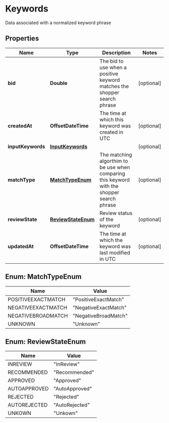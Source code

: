 

# Keywords

Data associated with a normalized keyword phrase

## Properties

| Name | Type | Description | Notes |
|------------ | ------------- | ------------- | -------------|
|**bid** | **Double** | The bid to use when a positive keyword matches the shopper search phrase |  [optional] |
|**createdAt** | **OffsetDateTime** | The time at which this keyword was created in UTC |  [optional] |
|**inputKeywords** | [**InputKeywords**](InputKeywords.md) |  |  [optional] |
|**matchType** | [**MatchTypeEnum**](#MatchTypeEnum) | The matching algorthim to be use when comparing this keyword with the shopper search phrase |  [optional] |
|**reviewState** | [**ReviewStateEnum**](#ReviewStateEnum) | Review status of the keyword |  [optional] |
|**updatedAt** | **OffsetDateTime** | The time at which the keyword was last modified in UTC |  [optional] |



## Enum: MatchTypeEnum

| Name | Value |
|---- | -----|
| POSITIVEEXACTMATCH | &quot;PositiveExactMatch&quot; |
| NEGATIVEEXACTMATCH | &quot;NegativeExactMatch&quot; |
| NEGATIVEBROADMATCH | &quot;NegativeBroadMatch&quot; |
| UNKNOWN | &quot;Unknown&quot; |



## Enum: ReviewStateEnum

| Name | Value |
|---- | -----|
| INREVIEW | &quot;InReview&quot; |
| RECOMMENDED | &quot;Recommended&quot; |
| APPROVED | &quot;Approved&quot; |
| AUTOAPPROVED | &quot;AutoApproved&quot; |
| REJECTED | &quot;Rejected&quot; |
| AUTOREJECTED | &quot;AutoRejected&quot; |
| UNKOWN | &quot;Unkown&quot; |



